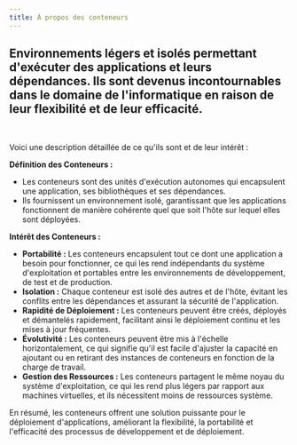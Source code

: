 ```yaml
---
title: À propos des conteneurs
---
```


<h2 class="about-lead text-center">Environnements légers et isolés permettant d'exécuter des applications et leurs dépendances. Ils sont devenus incontournables dans le domaine de l'informatique en raison de leur flexibilité et de leur efficacité.</h2> 

<br/>

Voici une description détaillée de ce qu'ils sont et de leur intérêt :

**Définition des Conteneurs :**
- Les conteneurs sont des unités d'exécution autonomes qui encapsulent une application, ses bibliothèques et ses dépendances.
- Ils fournissent un environnement isolé, garantissant que les applications fonctionnent de manière cohérente quel que soit l'hôte sur lequel elles sont déployées.
  

**Intérêt des Conteneurs :**
- **Portabilité :** Les conteneurs encapsulent tout ce dont une application a besoin pour fonctionner, ce qui les rend indépendants du système d'exploitation et portables entre les environnements de développement, de test et de production.
- **Isolation :** Chaque conteneur est isolé des autres et de l'hôte, évitant les conflits entre les dépendances et assurant la sécurité de l'application.
- **Rapidité de Déploiement :** Les conteneurs peuvent être créés, déployés et démantelés rapidement, facilitant ainsi le déploiement continu et les mises à jour fréquentes.
- **Évolutivité :** Les conteneurs peuvent être mis à l'échelle horizontalement, ce qui signifie qu'il est facile d'ajuster la capacité en ajoutant ou en retirant des instances de conteneurs en fonction de la charge de travail.
- **Gestion des Ressources :** Les conteneurs partagent le même noyau du système d'exploitation, ce qui les rend plus légers par rapport aux machines virtuelles, et ils nécessitent moins de ressources système.

En résumé, les conteneurs offrent une solution puissante pour le déploiement d'applications, améliorant la flexibilité, la portabilité et l'efficacité des processus de développement et de déploiement.